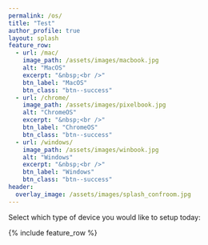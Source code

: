 ```yaml
---
permalink: /os/
title: "Test"
author_profile: true
layout: splash
feature_row:
  - url: /mac/
    image_path: /assets/images/macbook.jpg
    alt: "MacOS"
    excerpt: "&nbsp;<br />"
    btn_label: "MacOS"
    btn_class: "btn--success"
  - url: /chrome/
    image_path: /assets/images/pixelbook.jpg
    alt: "ChromeOS"
    excerpt: "&nbsp;<br />"
    btn_label: "ChromeOS"
    btn_class: "btn--success"
  - url: /windows/
    image_path: /assets/images/winbook.jpg
    alt: "Windows"
    excerpt: "&nbsp;<br />"
    btn_label: "Windows"
    btn_class: "btn--success"
header:
  overlay_image: /assets/images/splash_confroom.jpg
---
```


Select which type of device you would like to setup today:


{% include feature_row %}
